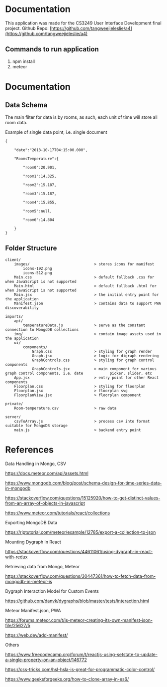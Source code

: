 
# Documentation

This application was made for the CS3249 User Interface Development final project.
Github Repo: [https://github.com/tangweejieleslie/a4](https://github.com/tangweejieleslie/a4)


## Commands to run application

1. npm install
2. meteor

# Documentation

  

## Data Schema

  

The main filter for data is by rooms, as such, each unit of time will store all room data.

  

Example of single data point, i.e. single document

```
{

	"date":"2013-10-17T04:15:00.000",

	"RoomsTemperature":{

		"room0":20.901,

		"room1":14.325,

		"room2":15.187,

		"room3":15.187,

		"room4":15.855,

		"room5":null,

		"room6":14.804

	}
}
```

  
  
  
## Folder Structure

  
```
client/
	images/ 							> stores icons for manifest
		icons-192.png
		icons-512.png
	Main.css 							> default fallback .css for when JavaScript is not supported
	Main.html 							> default fallback .html for when JavaScript is not supported
	Main.jsx 							> the initial entry point for the application
	Manifest.json 						> contains data to support PWA discoverability

imports/
	api/
		temperatureData.js 				> serve as the constant connection to MongoDB collections
	img/ 								> contain image assets used in the application
	ui/
		components/
			Graph.css 					> styling for graph render
			Graph.jsx 					> logic for digraph rendering
			GraphControls.css 			> styling for graph control components
			GraphControls.jsx 			> main component for various graph control components, i.e. date 			picker, slider, etc
	App.jsx 							> entry point for other React components
	Floorplan.css 						> styling for floorplan
	Floorplan.jsx 						> floorplan svg
	FloorplanView.jsx 					> floorplan component

private/
	Room-temperature.csv 				> raw data

server/
	csvToArray.js 						> process csv into format suitable for MongoDB storage
	main.js 							> backend entry point

```
  
# References

  

Data Handling in Mongo, CSV

https://docs.meteor.com/api/assets.html

https://www.mongodb.com/blog/post/schema-design-for-time-series-data-in-mongodb

https://stackoverflow.com/questions/15125920/how-to-get-distinct-values-from-an-array-of-objects-in-javascript

https://www.meteor.com/tutorials/react/collections

  

Exporting MongoDB Data

https://riptutorial.com/meteor/example/12785/export-a-collection-to-json

  

Mounting Dygraph in React

https://stackoverflow.com/questions/44611061/using-dygraph-in-react-with-redux

  

Retrieving data from Mongo, Meteor

https://stackoverflow.com/questions/30447361/how-to-fetch-data-from-mongodb-in-meteor-js

  

Dygraph Interaction Model for Custom Events

https://github.com/danvk/dygraphs/blob/master/tests/interaction.html

  

Meteor Manifest.json, PWA

https://forums.meteor.com/t/is-meteor-creating-its-own-manifest-json-file/25627/5

https://web.dev/add-manifest/

  

Others

https://www.freecodecamp.org/forum/t/reactjs-using-setstate-to-update-a-single-property-on-an-object/146772

https://css-tricks.com/hsl-hsla-is-great-for-programmatic-color-control/

https://www.geeksforgeeks.org/how-to-clone-array-in-es6/